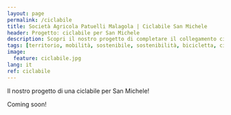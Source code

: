 ```yaml
---
layout: page
permalink: /ciclabile
title: Società Agricola Patuelli Malagola | Ciclabile San Michele
header: Progetto: ciclabile per San Michele
description: Scopri il nostro progetto di completare il collegamento ciclabile Ravenna - San Michele.
tags: [territorio, mobilità, sostenibile, sostenibilità, bicicletta, ciclabili, ambiente, azienda, agricola, Ravenna, San Michele, Romagna, Emilia-Romagna]
image:
  feature: ciclabile.jpg
lang: it
ref: ciclabile
---
```



Il nostro progetto di una ciclabile per San Michele!

Coming soon!